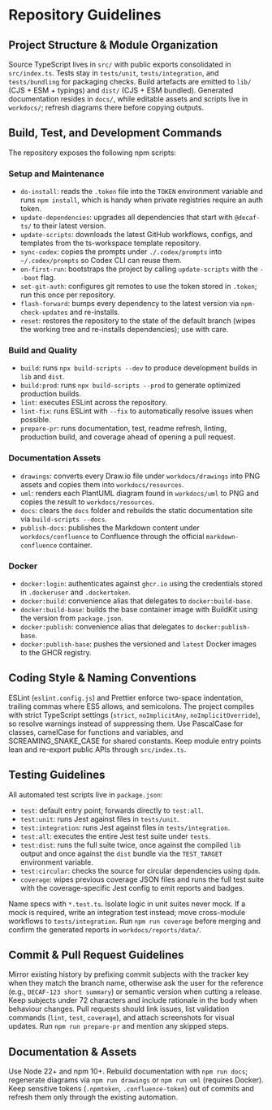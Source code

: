# Repository Guidelines

## Project Structure & Module Organization
Source TypeScript lives in `src/` with public exports consolidated in `src/index.ts`. Tests stay in `tests/unit`, `tests/integration`, and `tests/bundling` for packaging checks. Build artefacts are emitted to `lib/` (CJS + ESM + typings) and `dist/` (CJS + ESM bundled). Generated documentation resides in `docs/`, while editable assets and scripts live in `workdocs/`; refresh diagrams there before copying outputs.

## Build, Test, and Development Commands
The repository exposes the following npm scripts:

### Setup and Maintenance
- `do-install`: reads the `.token` file into the `TOKEN` environment variable and runs `npm install`, which is handy when private registries require an auth token.
- `update-dependencies`: upgrades all dependencies that start with `@decaf-ts/` to their latest version.
- `update-scripts`: downloads the latest GitHub workflows, configs, and templates from the ts-workspace template repository.
- `sync-codex`: copies the prompts under `./.codex/prompts` into `~/.codex/prompts` so Codex CLI can reuse them.
- `on-first-run`: bootstraps the project by calling `update-scripts` with the `--boot` flag.
- `set-git-auth`: configures git remotes to use the token stored in `.token`; run this once per repository.
- `flash-forward`: bumps every dependency to the latest version via `npm-check-updates` and re-installs.
- `reset`: restores the repository to the state of the default branch (wipes the working tree and re-installs dependencies); use with care.

### Build and Quality
- `build`: runs `npx build-scripts --dev` to produce development builds in `lib` and `dist`.
- `build:prod`: runs `npx build-scripts --prod` to generate optimized production builds.
- `lint`: executes ESLint across the repository.
- `lint-fix`: runs ESLint with `--fix` to automatically resolve issues when possible.
- `prepare-pr`: runs documentation, test, readme refresh, linting, production build, and coverage ahead of opening a pull request.

### Documentation Assets
- `drawings`: converts every Draw.io file under `workdocs/drawings` into PNG assets and copies them into `workdocs/resources`.
- `uml`: renders each PlantUML diagram found in `workdocs/uml` to PNG and copies the result to `workdocs/resources`.
- `docs`: clears the `docs` folder and rebuilds the static documentation site via `build-scripts --docs`.
- `publish-docs`: publishes the Markdown content under `workdocs/confluence` to Confluence through the official `markdown-confluence` container.

### Docker
- `docker:login`: authenticates against `ghcr.io` using the credentials stored in `.dockeruser` and `.dockertoken`.
- `docker:build`: convenience alias that delegates to `docker:build-base`.
- `docker:build-base`: builds the base container image with BuildKit using the version from `package.json`.
- `docker:publish`: convenience alias that delegates to `docker:publish-base`.
- `docker:publish-base`: pushes the versioned and `latest` Docker images to the GHCR registry.


## Coding Style & Naming Conventions
ESLint (`eslint.config.js`) and Prettier enforce two-space indentation, trailing commas where ES5 allows, and semicolons. The project compiles with strict TypeScript settings (`strict`, `noImplicitAny`, `noImplicitOverride`), so resolve warnings instead of suppressing them. Use PascalCase for classes, camelCase for functions and variables, and SCREAMING_SNAKE_CASE for shared constants. Keep module entry points lean and re-export public APIs through `src/index.ts`.

## Testing Guidelines
All automated test scripts live in `package.json`:

- `test`: default entry point; forwards directly to `test:all`.
- `test:unit`: runs Jest against files in `tests/unit`.
- `test:integration`: runs Jest against files in `tests/integration`.
- `test:all`: executes the entire Jest test suite under `tests`.
- `test:dist`: runs the full suite twice, once against the compiled `lib` output and once against the `dist` bundle via the `TEST_TARGET` environment variable.
- `test:circular`: checks the source for circular dependencies using `dpdm`.
- `coverage`: wipes previous coverage JSON files and runs the full test suite with the coverage-specific Jest config to emit reports and badges.

Name specs with `*.test.ts`. Isolate logic in unit suites never mock. If a mock is required, write an integration test instead; move cross-module workflows to `tests/integration`. Run `npm run coverage` before merging and confirm the generated reports in `workdocs/reports/data/`.

## Commit & Pull Request Guidelines
Mirror existing history by prefixing commit subjects with the tracker key when they match the branch name, otherwise ask the user for the reference (e.g., `DECAF-123 short summary`) or semantic version when cutting a release. Keep subjects under 72 characters and include rationale in the body when behaviour changes. Pull requests should link issues, list validation commands (`lint`, `test`, `coverage`), and attach screenshots for visual updates. Run `npm run prepare-pr` and mention any skipped steps.

## Documentation & Assets
Use Node 22+ and npm 10+. Rebuild documentation with `npm run docs`; regenerate diagrams via `npm run drawings` or `npm run uml` (requires Docker). Keep sensitive tokens (`.npmtoken`, `.confluence-token`) out of commits and refresh them only through the existing automation.
